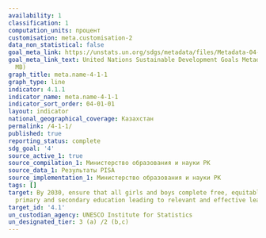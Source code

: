 ```yaml
---
availability: 1
classification: 1
computation_units: процент
customisation: meta.customisation-2
data_non_statistical: false
goal_meta_link: https://unstats.un.org/sdgs/metadata/files/Metadata-04-01-01.pdf
goal_meta_link_text: United Nations Sustainable Development Goals Metadata (PDF 4.0
  MB)
graph_title: meta.name-4-1-1
graph_type: line
indicator: 4.1.1
indicator_name: meta.name-4-1-1
indicator_sort_order: 04-01-01
layout: indicator
national_geographical_coverage: Казахстан
permalink: /4-1-1/
published: true
reporting_status: complete
sdg_goal: '4'
source_active_1: true
source_compilation_1: Министерство образования и науки РК
source_data_1: Результаты PISA
source_implementation_1: Министерство образования и науки РК
tags: []
target: By 2030, ensure that all girls and boys complete free, equitable and quality
  primary and secondary education leading to relevant and effective learning outcomes
target_id: '4.1'
un_custodian_agency: UNESCO Institute for Statistics
un_designated_tier: 3 (a) /2 (b,c)
---
```

